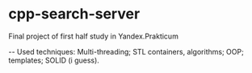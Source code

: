 # cpp-search-server

Final project of first half study in Yandex.Prakticum

-- Used techniques:
Multi-threading;
STL containers, algorithms;
OOP;
templates;
SOLID (i guess).
